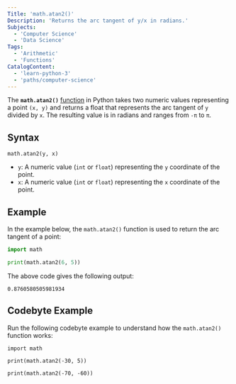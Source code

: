 ```yaml
---
Title: 'math.atan2()'
Description: 'Returns the arc tangent of y/x in radians.'
Subjects:
  - 'Computer Science'
  - 'Data Science'
Tags:
  - 'Arithmetic'
  - 'Functions'
CatalogContent:
  - 'learn-python-3'
  - 'paths/computer-science'
---
```


The **`math.atan2()`** [function](https://www.codecademy.com/resources/docs/python/functions) in Python takes two numeric values representing a point `(x, y)` and returns a float that represents the arc tangent of `y` divided by `x`. The resulting value is in radians and ranges from `-π` to `π`.

## Syntax

```pseudo
math.atan2(y, x)
```

- `y`: A numeric value (`int` or `float`) representing the `y` coordinate of the point.
- `x`: A numeric value (`int` or `float`) representing the `x` coordinate of the point.

## Example

In the example below, the `math.atan2()` function is used to return the arc tangent of a point:

```py
import math

print(math.atan2(6, 5))
```

The above code gives the following output:

```shell
0.8760580505981934
```

## Codebyte Example

Run the following codebyte example to understand how the `math.atan2()` function works:

```codebyte/python
import math

print(math.atan2(-30, 5))

print(math.atan2(-70, -60))
```
